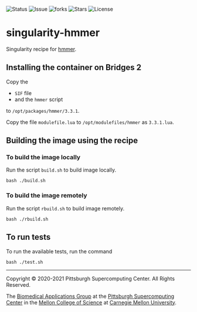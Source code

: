 ![Status](https://github.com/pscedu/singularity-hmmer/actions/workflows/main.yml/badge.svg)
![Issue](https://img.shields.io/github/issues/pscedu/singularity-hmmer)
![forks](https://img.shields.io/github/forks/pscedu/singularity-hmmer)
![Stars](https://img.shields.io/github/stars/pscedu/singularity-hmmer)
![License](https://img.shields.io/github/license/pscedu/singularity-hmmer)

# singularity-hmmer
Singularity recipe for [hmmer](https://github.com/EddyRivasLab/hmmer).

## Installing the container on Bridges 2
Copy the

* `SIF` file
* and the `hmmer` script

to `/opt/packages/hmmer/3.3.1`.

Copy the file `modulefile.lua` to `/opt/modulefiles/hmmer` as `3.3.1.lua`.

## Building the image using the recipe

### To build the image locally
Run the script `build.sh` to build image locally.

```
bash ./build.sh
```

### To build the image remotely
Run the script `rbuild.sh` to build image remotely.

```
bash ./rbuild.sh
```

## To run tests
To run the available tests, run the command

```
bash ./test.sh
```

---
Copyright © 2020-2021 Pittsburgh Supercomputing Center. All Rights Reserved.

The [Biomedical Applications Group](https://www.psc.edu/biomedical-applications/) at the [Pittsburgh Supercomputing Center](http://www.psc.edu) in the [Mellon College of Science](https://www.cmu.edu/mcs/) at [Carnegie Mellon University](http://www.cmu.edu).

